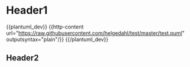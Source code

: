 
# Header1

{{plantuml_dev}}
{{http-content url="https://raw.githubusercontent.com/helgedahl/test/master/test.puml" outputsyntax="plain"/}}
{{/plantuml_dev}}

## Header2

